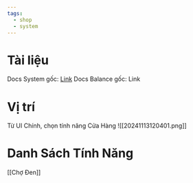 ```yaml
---
tags:
  - shop
  - system
---
```

# Tài liệu
Docs System gốc: [Link](https://docs.google.com/document/d/1mgod8zm97dlt_jxDxMx7oG4TELpgEuAe_juOU86aWgA/edit?tab=t.0)
Docs Balance gốc: Link

# Vị trí
Từ UI Chính, chọn tính năng Cửa Hàng
![[20241113120401.png]]
# Danh Sách Tính Năng
[[Chợ Đen]]
